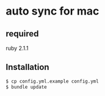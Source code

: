 # auto sync for mac

## required
ruby 2.1.1

## Installation
```bash
$ cp config.yml.example config.yml
$ bundle update
```

